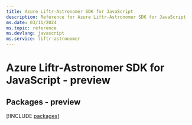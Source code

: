 ```yaml
---
title: Azure Liftr-Astronomer SDK for JavaScript
description: Reference for Azure Liftr-Astronomer SDK for JavaScript
ms.date: 03/11/2024
ms.topic: reference
ms.devlang: javascript
ms.service: liftr-astronomer
---
```

# Azure Liftr-Astronomer SDK for JavaScript - preview
## Packages - preview
[!INCLUDE [packages](liftr-astronomer-index.md)]